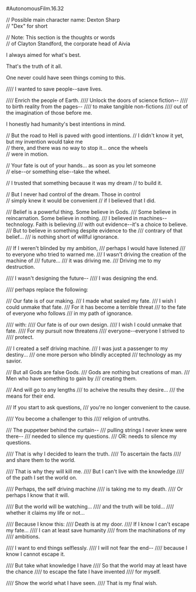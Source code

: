 #AutonomousFilm.16.32

// Possible main character name: Dexton Sharp  
// "Dex" for short

// Note: This section is the thoughts or words  
// of Clayton Standford, the corporate head of Aivia  


I always aimed for what's best.

That's the truth of it all.

One never could have seen things coming to this.

//// I wanted to save people--save lives.

//// Enrich the people of Earth.
//// Unlock the doors of science fiction--
//// to birth reality from the pages--
//// to make tangible non-fictions 
//// out of the imagination of those before me.


I honestly had humanity's best intentions in mind.

// But the road to Hell is paved with good intentions.
// I didn't know it yet, but my invention would take me  
// there, and there was no way to stop it... once the wheels  
// were in motion.

// Your fate is out of your hands... as soon as you let someone  
// else--or something else--take the wheel.

// I trusted that something because it was my dream
// to build it.

// But I never had control of the dream. Those in control  
// simply knew it would be convenient
// if I believed that I did.

/// Belief is a powerful thing. Some believe in Gods.
/// Some believe in reincarnation. Some believe in nothing.
/// I believed in machines--technology. Faith is believing
/// with out evidence--it's a choice to believe. 
/// But to believe in something despite evidence to the
/// contrary of that belief...
/// is nothing short of willful ignorance.

/// If I weren't blinded by my ambition,
/// perhaps I would have listened
/// to everyone who tried to warned me.
/// I wasn't driving the creation of the machine of
/// future...
/// it was driving me.
/// Driving me to my destruction.

//// I wasn't designing the future--
//// I was designing the end.

//// perhaps replace the following:

/// Our fate is of our making.
/// I made what sealed my fate.
/// I wish I could unmake that fate.
/// For it has become a terrible threat
/// to the fate of everyone who follows
/// in my path of ignorance.

//// with: 
//// Our fate is of our own design.
//// I wish I could unmake that fate.
//// For my pursuit now threatens 
//// everyone--everyone I strived to  
//// protect.

/// I created a self driving machine.
/// I was just a passenger to my destiny...
/// one more person who blindly accepted 
/// technology as my savior.

/// But all Gods are false Gods.
/// Gods are nothing but creations of man.
/// Men who have something to gain by
/// creating them.

/// And will go to any lengths
/// to acheive the results they desire...
/// the means for their end.

/// If you start to ask questions,
/// you're no longer convenient to the cause.

//// You become a challenger to this
//// religion of untruths.

/// The puppeteer behind the curtain--
/// pulling strings I never knew were there--
/// needed to silence my questions.
/// OR: needs to silence my questions.

//// That is why I decided to learn the truth.
//// To ascertain the facts
//// and share them to the world.


//// That is why they will kill me.
//// But I can't live with the knowledge
//// of the path I set the world on.

//// Perhaps, the self driving machine
//// is taking me to my death.
//// Or perhaps I know that it will.

//// But the world will be watching...
//// and the truth will be told...
//// whether it claims my life or not...

//// Because I know this:
//// Death is at my door.
//// If I know I can't escape my fate...
//// I can at least save humanity 
//// from the machinations of my
//// ambitions.

//// I want to end things selflessly.
//// I will not fear the end--
//// because I know I cannot escape it.

//// But take what knowledge I have
//// So that the world may at least have the chance
//// to escape the fate I have invented
//// for myself.

//// Show the world what I have seen.
//// That is my final wish.



